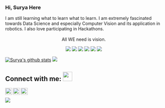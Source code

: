 ### Hi, Surya Here
<div align="left">I am still learning what to learn what to learn. I am extremely fascinated towards Data Science and especially Computer Vision and its application in robotics. I also love participating in Hackathons. 

<br>
<br>
<div align="center"> All WE need is vision.
<div align="center">
  
![](https://img.shields.io/badge/-Deep%20Learning-brightgreend)
![](https://img.shields.io/badge/-Computer%20Vision-yellowgreen)
![](https://img.shields.io/badge/-Robotics-blue)
![](https://img.shields.io/badge/-IoT-yellow)
![](https://img.shields.io/badge/-Art-violet)
![](https://img.shields.io/badge/-Self%20Driving%20Cars-orange)
  </div>
  </div>
  </div>
  

[![Surya's github stats](https://github-readme-stats.vercel.app/api?username=old-school-kid&count_private=true&include_all_commits=true&theme=radical)](https://old-school-kid.github.io/my-portfolio/index.html)
![](https://github-readme-stats.vercel.app/api/top-langs/?username=old-school-kid&theme=react&line_height=27&layout=compact)
## Connect with me: <img src="https://media1.giphy.com/media/Qyo4wXCuIUNZJ4Qykp/giphy.gif" width="30">

[<img align="left" alt="codeSTACKr | LinkedIn" width="22px" src="https://cdn2.iconfinder.com/data/icons/social-media-2285/512/1_Linkedin_unofficial_colored_svg-128.png" />][linkedin]
[<img align="left" alt="codeSTACKr | Website" width="22px" src="https://github.com/old-school-kid/my-portfolio/blob/main/images/favicon.ico" />][website]
[<img align="left" alt="codeSTACKr | Instagram" width="22px" src="https://image.flaticon.com/icons/png/128/2111/2111463.png" />][Instagram]
<br />

![](https://komarev.com/ghpvc/?username=old-school-kid&color=blue)


[linkedin]: www.linkedin.com/in/surya-pasrakh-mishra
[website]: https://old-school-kid.github.io/my-portfolio/index.html
[Instagram]: https://www.instagram.com/old_school.kid/
